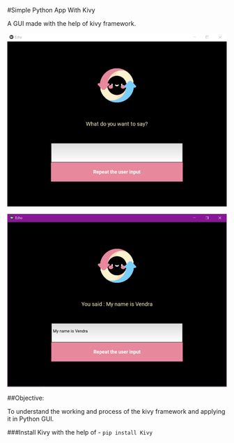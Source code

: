#Simple Python App With Kivy

A GUI made with the help of kivy framework.

![startimage.png](appinread1.png)

![outputimage.png](appinread.png)

##Objective:

To understand the working and process of the kivy framework and applying it in Python GUI.

###Install Kivy with the help of -
`pip install Kivy`



